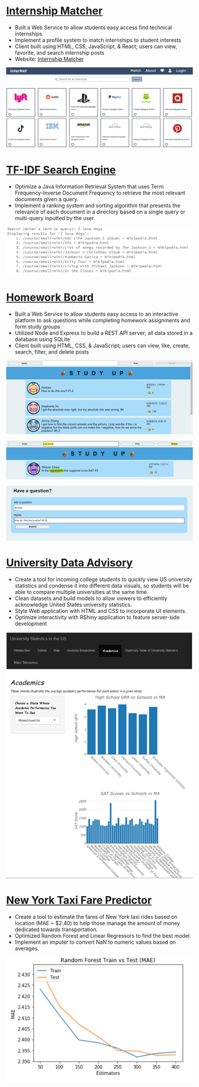 # [Internship Matcher](https://github.com/amicha23/Internship-Matcher)
- Built a Web Service to allow students easy access find technical internships
- Implement a profile system to match internships to student interests
- Client built using HTML, CSS, JavaScript, & React; users can view, favorite, and search internship posts
- Website: [Internship Matcher](https://internet-7e208.web.app/)

!["Internship Matcher Webpage"](/images/internship.PNG)

# [TF-IDF Search Engine](https://github.com/amicha23/Search-Engine)
- Optimize a Java Information Retrieval System that uses Term Frequency-Inverse Document Frequency to retrieve the most relevant documents given a query. 
- Implement a ranking system and sorting algorithm that presents the relevance of each document in a directory based on a single query or multi-query inputted by the user.

!["Multi-query Search"](/images/queries.PNG)

# [Homework Board](https://github.com/amicha23/Homework-Board)
- Built a Web Service to allow students easy access to an interactive platform to ask questions while completing homework assignments and form study groups
- Utilized Node and Express to build a REST API server; all data stored in a database using SQLite
- Client built using HTML, CSS, & JavaScript; users can view, like, create, search, filter, and delete posts


!["view"](/images/view.PNG)




!["search"](/images/search.PNG)




!["post"](/images/create.PNG)








# [University Data Advisory](https://github.com/amicha23/University-Data)
- Create a tool for incoming college students to quickly view US university statistics and condense it into different data visuals, so students will be able to compare multiple universities at the same time.
- Clean datasets and build models to allow viewers to efficiently acknowledge United States university statistics.
- Style Web application with HTML and CSS to incorporate UI elements.
- Optimize interactivity with RShiny application to feature server-side development

!["Project 3 Illustration"](/images/University_Picture.PNG)

# [New York Taxi Fare Predictor](https://github.com/amicha23/Taxi_Fare_Predictor)
- Create a tool to estimate the fares of New York taxi rides based on location (MAE ~ $2.40) to help those manage the amount of money dedicated towards transportation.
-	Optimized Random Forest and Linear Regressors to find the best model.
-	Implement an imputer to convert NaN to numeric values based on averages.

!["Project 4 Illustration"](/images/MAE_Picture.PNG)
